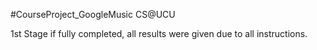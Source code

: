 #CourseProject_GoogleMusic
CS@UCU

1st Stage if fully completed, all results were given due to all instructions.

